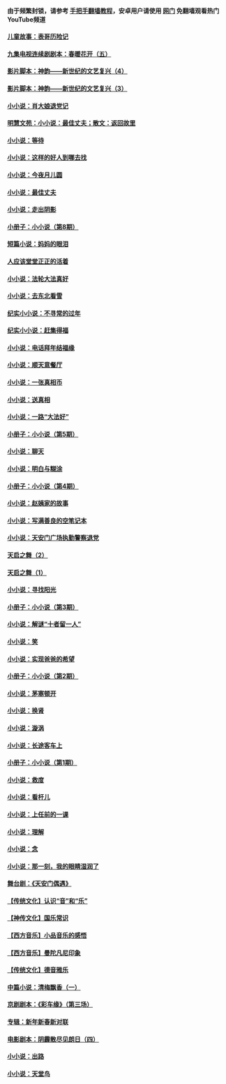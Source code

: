 #### 由于频繁封锁，请参考 [手把手翻墙教程](https://github.com/gfw-breaker/guides/wiki/)，安卓用户请使用 [网门](https://github.com/gfw-breaker/nogfw/blob/master/dl.md?t=05011100) 免翻墙观看热门YouTube频道 

#### [儿童故事：表哥历险记](../pages/328/383535.md?t=05011100) 

#### [九集电视连续剧剧本：春暖花开（五）](../pages/328/275919.md?t=05011100) 

#### [影片脚本：神韵——新世纪的文艺复兴（4）](../pages/328/266089.md?t=05011100) 

#### [影片脚本：神韵——新世纪的文艺复兴（3）](../pages/328/266087.md?t=05011100) 

#### [小小说：肖大娘退党记](../pages/328/239807.md?t=05011100) 

#### [明慧文苑：小小说：最佳丈夫；散文：返回故里](../pages/328/3439.md?t=05011100) 

#### [小小说：等待](../pages/328/223927.md?t=05011100) 

#### [小小说：这样的好人到哪去找](../pages/328/209396.md?t=05011100) 

#### [小小说：今夜月儿圆](../pages/328/193588.md?t=05011100) 

#### [小小说：最佳丈夫](../pages/328/190938.md?t=05011100) 

#### [小小说：走出阴影](../pages/328/190744.md?t=05011100) 

#### [小册子：小小说（第8期）](../pages/328/188202.md?t=05011100) 

#### [短篇小说：妈妈的眼泪](../pages/328/187712.md?t=05011100) 

#### [人应该堂堂正正的活着](../pages/328/182430.md?t=05011100) 

#### [小小说：法轮大法真好](../pages/328/174669.md?t=05011100) 

#### [小小说：去东北看雪](../pages/328/173882.md?t=05011100) 

#### [纪实小小说：不寻常的过年](../pages/328/173187.md?t=05011100) 

#### [纪实小小说：赶集得福](../pages/328/172652.md?t=05011100) 

#### [小小说：电话拜年结福缘](../pages/328/172533.md?t=05011100) 

#### [小小说：顺天意餐厅](../pages/328/170182.md?t=05011100) 

#### [小小说：一张真相币](../pages/328/169410.md?t=05011100) 

#### [小小说：送真相](../pages/328/166713.md?t=05011100) 

#### [小小说：一路“大法好”](../pages/328/162016.md?t=05011100) 

#### [小册子：小小说（第5期）](../pages/328/161131.md?t=05011100) 

#### [小小说：聊天](../pages/328/159640.md?t=05011100) 

#### [小小说：明白与糊涂](../pages/328/158101.md?t=05011100) 

#### [小册子：小小说（第4期）](../pages/328/158006.md?t=05011100) 

#### [小小说：赵姨家的故事](../pages/328/157843.md?t=05011100) 

#### [小小说：写满善良的空笔记本](../pages/328/157382.md?t=05011100) 

#### [小小说：天安门广场执勤警察退党](../pages/328/156982.md?t=05011100) 

#### [天启之舞（2）](../pages/328/153440.md?t=05011100) 

#### [天启之舞（1）](../pages/328/153439.md?t=05011100) 

#### [小小说：寻找阳光](../pages/328/153065.md?t=05011100) 

#### [小册子：小小说（第3期）](../pages/328/151715.md?t=05011100) 

#### [小小说：解谜“十者留一人”](../pages/328/148967.md?t=05011100) 

#### [小小说：笑](../pages/328/148905.md?t=05011100) 

#### [小小说：实现爸爸的希望](../pages/328/148096.md?t=05011100) 

#### [小册子：小小说（第2期）](../pages/328/147214.md?t=05011100) 

#### [小小说：茅塞顿开](../pages/328/147030.md?t=05011100) 

#### [小小说：换肾](../pages/328/146770.md?t=05011100) 

#### [小小说：漩涡](../pages/328/146683.md?t=05011100) 

#### [小小说：长途客车上](../pages/328/145076.md?t=05011100) 

#### [小册子：小小说（第1期）](../pages/328/143963.md?t=05011100) 

#### [小小说：救度](../pages/328/143927.md?t=05011100) 

#### [小小说：看杆儿](../pages/328/142137.md?t=05011100) 

#### [小小说：上任前的一课](../pages/328/140808.md?t=05011100) 

#### [小小说：理解](../pages/328/140476.md?t=05011100) 

#### [小小说：念](../pages/328/139513.md?t=05011100) 

#### [小小说：那一刻，我的眼睛湿润了](../pages/328/138476.md?t=05011100) 

#### [舞台剧：《天安门偶遇》](../pages/328/117155.md?t=05011100) 

#### [【传统文化】认识“音”和“乐”](../pages/328/108667.md?t=05011100) 

#### [【神传文化】国乐常识](../pages/328/104225.md?t=05011100) 

#### [【西方音乐】小品音乐的感悟](../pages/328/102924.md?t=05011100) 

#### [【西方音乐】曼陀凡尼印象](../pages/328/102922.md?t=05011100) 

#### [【传统文化】德音雅乐](../pages/328/102923.md?t=05011100) 

#### [中篇小说：清梅飘香（一）](../pages/328/101058.md?t=05011100) 

#### [京剧剧本：《彩车缘》（第三场）](../pages/328/96434.md?t=05011100) 

#### [专辑：新年新春新对联](../pages/328/94991.md?t=05011100) 

#### [电影剧本：阴霾散尽见朗日（四）](../pages/328/87081.md?t=05011100) 

#### [小小说：出路](../pages/328/84848.md?t=05011100) 

#### [小小说：天堂鸟](../pages/328/83084.md?t=05011100) 

